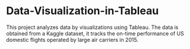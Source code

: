 # Data-Visualization-in-Tableau
This project analyzes data by visualizations using Tableau.
The data is obtained from a Kaggle dataset, it tracks the on-time performance of US domestic flights operated by large air carriers in 2015.
